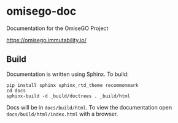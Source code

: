 # omisego-doc

Documentation for the OmiseGO Project

https://omisego.immutability.io/

## Build

Documentation is written using Sphinx.  To build:

```
pip install sphinx sphinx_rtd_theme recommonmark
cd docs
sphinx-build -d _build/doctrees . _build/html
```

Docs will be in `docs/build/html`.  To view the documentation open `docs/build/html/index.html` with a browser.